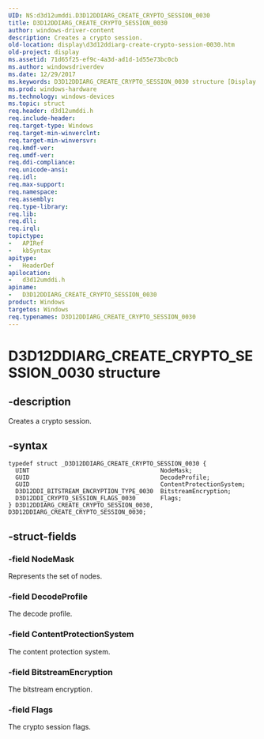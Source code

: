 ```yaml
---
UID: NS:d3d12umddi.D3D12DDIARG_CREATE_CRYPTO_SESSION_0030
title: D3D12DDIARG_CREATE_CRYPTO_SESSION_0030
author: windows-driver-content
description: Creates a crypto session.
old-location: display\d3d12ddiarg-create-crypto-session-0030.htm
old-project: display
ms.assetid: 71d65f25-ef9c-4a3d-ad1d-1d55e73bc0cb
ms.author: windowsdriverdev
ms.date: 12/29/2017
ms.keywords: D3D12DDIARG_CREATE_CRYPTO_SESSION_0030 structure [Display Devices], D3D12DDIARG_CREATE_CRYPTO_SESSION_0030, display.d3d12ddiarg-create-crypto-session-0030, d3d12umddi/D3D12DDIARG_CREATE_CRYPTO_SESSION_0030
ms.prod: windows-hardware
ms.technology: windows-devices
ms.topic: struct
req.header: d3d12umddi.h
req.include-header: 
req.target-type: Windows
req.target-min-winverclnt: 
req.target-min-winversvr: 
req.kmdf-ver: 
req.umdf-ver: 
req.ddi-compliance: 
req.unicode-ansi: 
req.idl: 
req.max-support: 
req.namespace: 
req.assembly: 
req.type-library: 
req.lib: 
req.dll: 
req.irql: 
topictype:
-	APIRef
-	kbSyntax
apitype:
-	HeaderDef
apilocation:
-	d3d12umddi.h
apiname:
-	D3D12DDIARG_CREATE_CRYPTO_SESSION_0030
product: Windows
targetos: Windows
req.typenames: D3D12DDIARG_CREATE_CRYPTO_SESSION_0030
---
```


# D3D12DDIARG_CREATE_CRYPTO_SESSION_0030 structure


## -description


Creates a crypto session.


## -syntax


````
typedef struct _D3D12DDIARG_CREATE_CRYPTO_SESSION_0030 {
  UINT                                     NodeMask;
  GUID                                     DecodeProfile;
  GUID                                     ContentProtectionSystem;
  D3D12DDI_BITSTREAM_ENCRYPTION_TYPE_0030  BitstreamEncryption;
  D3D12DDI_CRYPTO_SESSION_FLAGS_0030       Flags;
} D3D12DDIARG_CREATE_CRYPTO_SESSION_0030, D3D12DDIARG_CREATE_CRYPTO_SESSION_0030;
````


## -struct-fields




### -field NodeMask

Represents the set of nodes.


### -field DecodeProfile

The decode profile.


### -field ContentProtectionSystem

The content protection system.


### -field BitstreamEncryption

The bitstream encryption.


### -field Flags

The crypto session flags.

